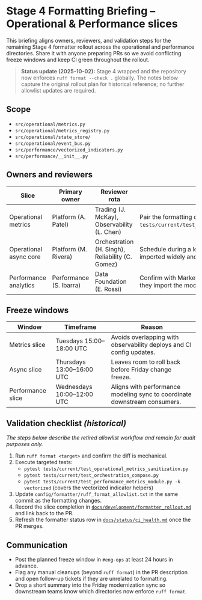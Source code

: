 # Stage 4 Formatting Briefing – Operational & Performance slices

This briefing aligns owners, reviewers, and validation steps for the remaining
Stage 4 formatter rollout across the operational and performance directories.
Share it with anyone preparing PRs so we avoid conflicting freeze windows and
keep CI green throughout the rollout.

> **Status update (2025-10-02):** Stage 4 wrapped and the repository now enforces
> `ruff format --check .` globally. The notes below capture the original rollout
> plan for historical reference; no further allowlist updates are required.

## Scope

- `src/operational/metrics.py`
- `src/operational/metrics_registry.py`
- `src/operational/state_store/`
- `src/operational/event_bus.py`
- `src/performance/vectorized_indicators.py`
- `src/performance/__init__.py`

## Owners and reviewers

| Slice | Primary owner | Reviewer rota | Notes |
| --- | --- | --- | --- |
| Operational metrics | Platform (A. Patel) | Trading (J. McKay), Observability (L. Chen) | Pair the formatting diff with a quick smoke run of `tests/current/test_operational_metrics_sanitization.py`. |
| Operational async core | Platform (M. Rivera) | Orchestration (H. Singh), Reliability (C. Gomez) | Schedule during a low-traffic window; async helpers are imported widely and can introduce flakes. |
| Performance analytics | Performance (S. Ibarra) | Data Foundation (E. Rossi) | Confirm with Market Intelligence before landing changes; they import the module for dashboards. |

## Freeze windows

| Window | Timeframe | Reason |
| --- | --- | --- |
| Metrics slice | Tuesdays 15:00–18:00 UTC | Avoids overlapping with observability deploys and CI config updates. |
| Async slice | Thursdays 13:00–16:00 UTC | Leaves room to roll back before Friday change freeze. |
| Performance slice | Wednesdays 10:00–12:00 UTC | Aligns with performance modeling sync to coordinate downstream consumers. |

## Validation checklist *(historical)*

*The steps below describe the retired allowlist workflow and remain for audit
purposes only.*

1. Run `ruff format <target>` and confirm the diff is mechanical.
2. Execute targeted tests:
   - `pytest tests/current/test_operational_metrics_sanitization.py`
   - `pytest tests/current/test_orchestration_compose.py`
   - `pytest tests/current/test_performance_metrics_module.py -k vectorized`
     (covers the vectorized indicator helpers)
3. Update `config/formatter/ruff_format_allowlist.txt` in the same commit as the
   formatting changes.
4. Record the slice completion in [`docs/development/formatter_rollout.md`](../development/formatter_rollout.md)
   and link back to the PR.
5. Refresh the formatter status row in [`docs/status/ci_health.md`](ci_health.md)
   once the PR merges.

## Communication

- Post the planned freeze window in `#eng-ops` at least 24 hours in advance.
- Flag any manual cleanups (beyond `ruff format`) in the PR description and open
  follow-up tickets if they are unrelated to formatting.
- Drop a short summary into the Friday modernization sync so downstream teams
  know which directories now enforce `ruff format`.
